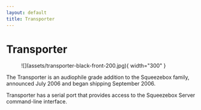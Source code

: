 ```yaml
---
layout: default
title: Transporter
---
```


# Transporter

<figure markdown="span">
  ![](assets/transporter-black-front-200.jpg){ width="300" }
</figure>

The Transporter is an audiophile grade addition to the Squeezebox family, announced July 2006 and began shipping September 2006.

Transporter has a serial port that provides access to the Squeezebox Server command-line interface. 

